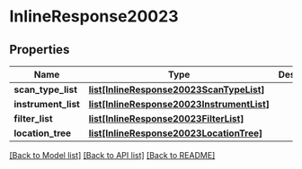 # InlineResponse20023

## Properties
Name | Type | Description | Notes
------------ | ------------- | ------------- | -------------
**scan_type_list** | [**list[InlineResponse20023ScanTypeList]**](InlineResponse20023ScanTypeList.md) |  | [optional] 
**instrument_list** | [**list[InlineResponse20023InstrumentList]**](InlineResponse20023InstrumentList.md) |  | [optional] 
**filter_list** | [**list[InlineResponse20023FilterList]**](InlineResponse20023FilterList.md) |  | [optional] 
**location_tree** | [**list[InlineResponse20023LocationTree]**](InlineResponse20023LocationTree.md) |  | [optional] 

[[Back to Model list]](../README.md#documentation-for-models) [[Back to API list]](../README.md#documentation-for-api-endpoints) [[Back to README]](../README.md)


